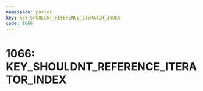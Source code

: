 ```yaml
---
namespace: parser
key: KEY_SHOULDNT_REFERENCE_ITERATOR_INDEX
code: 1066
---
```


# 1066: KEY_SHOULDNT_REFERENCE_ITERATOR_INDEX
